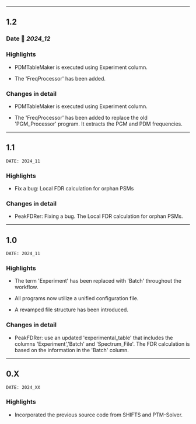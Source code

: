 ___
## 1.2

### Date 📅 *2024_12*

### Highlights

+ PDMTableMaker is executed using Experiment column.

+ The 'FreqProcessor' has been added.

### Changes in detail

+ PDMTableMaker is executed using Experiment column.

+ The 'FreqProcessor' has been added to replace the old 'PGM_Processor' program. It extracts the PGM and PDM frequencies.

___
## 1.1
```
DATE: 2024_11
```

### Highlights

+ Fix a bug: Local FDR calculation for orphan PSMs

### Changes in detail

+ PeakFDRer: Fixing a bug. The Local FDR calculation for orphan PSMs.

___
## 1.0
```
DATE: 2024_11
```

### Highlights

+ The term 'Experiment' has been replaced with 'Batch' throughout the workflow.

+ All programs now utilize a unified configuration file.

+ A revamped file structure has been introduced.

### Changes in detail

+ PeakFDRer: use an updated 'experimental_table' that includes the columns 'Experiment','Batch' and 'Spectrum_File'. The FDR calculation is based on the information in the 'Batch' column.


___
## 0.X
```
DATE: 2024_XX
```

### Highlights

+ Incorporated the previous source code from SHIFTS and PTM-Solver.

